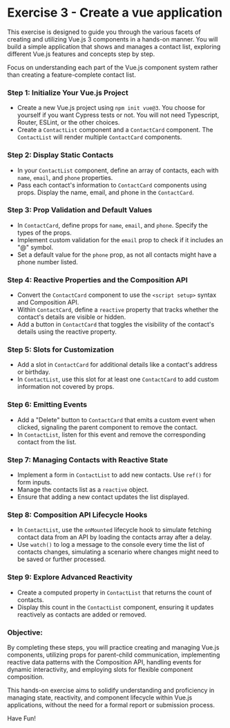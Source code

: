 # Exercise 3 - Create a vue application

This exercise is designed to guide you through the various facets of creating and utilizing Vue.js 3 components in a hands-on manner. You will build a simple application that shows and manages a contact list, exploring different Vue.js features and concepts step by step.

Focus on understanding each part of the Vue.js component system rather than creating a feature-complete contact list.

### Step 1: Initialize Your Vue.js Project
- Create a new Vue.js project using `npm init vue@3`.
  You choose for yourself if you want Cypress tests or not.
  You will not need Typescript, Router, ESLint, or the other choices.
- Create a `ContactList` component and a `ContactCard` component. The `ContactList` will render multiple `ContactCard` components.

### Step 2: Display Static Contacts
- In your `ContactList` component, define an array of contacts, each with `name`, `email`, and `phone` properties.
- Pass each contact's information to `ContactCard` components using props. Display the name, email, and phone in the `ContactCard`.

### Step 3: Prop Validation and Default Values
- In `ContactCard`, define props for `name`, `email`, and `phone`. Specify the types of the props.
- Implement custom validation for the `email` prop to check if it includes an "@" symbol.
- Set a default value for the `phone` prop, as not all contacts might have a phone number listed.

### Step 4: Reactive Properties and the Composition API
- Convert the `ContactCard` component to use the `<script setup>` syntax and Composition API.
- Within `ContactCard`, define a `reactive` property that tracks whether the contact's details are visible or hidden.
- Add a button in `ContactCard` that toggles the visibility of the contact's details using the reactive property.

### Step 5: Slots for Customization
- Add a slot in `ContactCard` for additional details like a contact's address or birthday.
- In `ContactList`, use this slot for at least one `ContactCard` to add custom information not covered by props.

### Step 6: Emitting Events
- Add a "Delete" button to `ContactCard` that emits a custom event when clicked, signaling the parent component to remove the contact.
- In `ContactList`, listen for this event and remove the corresponding contact from the list.

### Step 7: Managing Contacts with Reactive State
- Implement a form in `ContactList` to add new contacts. Use `ref()` for form inputs.
- Manage the contacts list as a `reactive` object.
- Ensure that adding a new contact updates the list displayed.

### Step 8: Composition API Lifecycle Hooks
- In `ContactList`, use the `onMounted` lifecycle hook to simulate fetching contact data from an API by loading the contacts array after a delay.
- Use `watch()` to log a message to the console every time the list of contacts changes, simulating a scenario where changes might need to be saved or further processed.

### Step 9: Explore Advanced Reactivity
- Create a computed property in `ContactList` that returns the count of contacts.
- Display this count in the `ContactList` component, ensuring it updates reactively as contacts are added or removed.

### Objective:
By completing these steps, you will practice creating and managing Vue.js components, utilizing props for parent-child communication, implementing reactive data patterns with the Composition API, handling events for dynamic interactivity, and employing slots for flexible component composition.

This hands-on exercise aims to solidify understanding and proficiency in managing state, reactivity, and component lifecycle within Vue.js applications, without the need for a formal report or submission process.

Have Fun!
